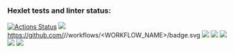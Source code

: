 ### Hexlet tests and linter status:
[![Actions Status](https://github.com/potemkuh/python-project-lvl1/workflows/hexlet-check/badge.svg)](https://github.com/potemkuh/python-project-lvl1/actions)
<a href="https://codeclimate.com/github/codeclimate/codeclimate/maintainability"><img src="https://api.codeclimate.com/v1/badges/a99a88d28ad37a79dbf6/maintainability" /></a>
https://github.com/<OWNER>/<REPOSITORY>/workflows/<WORKFLOW_NAME>/badge.svg
<a href="https://asciinema.org/a/X7RS8Nz1ZzITmx8MZuvx34Kpr" target="_blank"><img src="https://asciinema.org/a/X7RS8Nz1ZzITmx8MZuvx34Kpr.svg" /></a>
<a href="https://asciinema.org/a/ucbkZEfRV23zL0MLQt58gMmTA" target="_blank"><img src="https://asciinema.org/a/ucbkZEfRV23zL0MLQt58gMmTA.svg" /></a>
<a href="https://asciinema.org/a/nGHBf5JFNAtiF8K1BrTmVagdR" target="_blank"><img src="https://asciinema.org/a/nGHBf5JFNAtiF8K1BrTmVagdR.svg" /></a>
<a href="https://asciinema.org/a/1AVO2cPrchAxoZn0CaMj3U4CS" target="_blank"><img src="https://asciinema.org/a/1AVO2cPrchAxoZn0CaMj3U4CS.svg" /></a>
<a href="https://asciinema.org/a/ALrnB0DRxDPI6PkhbRad1NLir" target="_blank"><img src="https://asciinema.org/a/ALrnB0DRxDPI6PkhbRad1NLir.svg" /></a>
